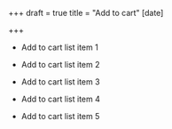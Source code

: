 +++
draft = true
title = "Add to cart"
[date]

+++


- Add to cart list item 1

- Add to cart list item 2

- Add to cart list item 3

- Add to cart list item 4

- Add to cart list item 5

